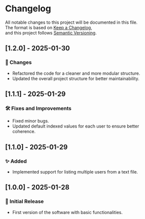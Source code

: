 # Changelog

All notable changes to this project will be documented in this file.  
The format is based on [Keep a Changelog](https://keepachangelog.com/en/1.0.0/),  
and this project follows [Semantic Versioning](https://semver.org/).

## [1.2.0] - 2025-01-30
### 🚀 Changes
- Refactored the code for a cleaner and more modular structure.
- Updated the overall project structure for better maintainability.

## [1.1.1] - 2025-01-29
### 🛠 Fixes and Improvements
- Fixed minor bugs.
- Updated default indexed values for each user to ensure better coherence.

## [1.1.0] - 2025-01-29
### ✨ Added
- Implemented support for listing multiple users from a text file.

## [1.0.0] - 2025-01-28
### 🎉 Initial Release
- First version of the software with basic functionalities.
